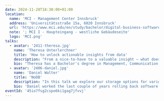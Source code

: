 ```yaml
---
date: 2024-11-28T18:30:00+01:00
location:
  name: 'MCI - Management Center Innsbruck'
  address: 'Universitätsstraße 15a, 6020 Innsbruck'
  url: 'https://www.mci.edu/en/study/bachelor/digital-business-software-engineering'
  note: '; MCI I - Haupteingang - westliche Gebäudeseite'
  logo: 'MCI.png'
talks:
  - avatar: '2411-theresa.jpg'
    name: 'Theresa Unterlerchner'
    title: 'How to unlock actionable insights from data'
    description: "From a nice-to-have to a valuable insight — what does it really take to turn raw data into something actionable? In this session, I will take you on a journey through the process of transforming unstructured data into clear, business-driving insights. We’ll explore how to identify client needs, gather data from diverse sources, use powerful ETL/ELT tools and visualize the outcome with PowerBI."
    bio: "Theresa has a Bachelor's degree in Management, Communication & IT from MCI Innsbruck, and a Master’s in Business Analytics & Big Data. After almost four years of analytical consulting for major Amazon advertisers, she shifted to freelancing, focusing on data analysis, consulting, and visualization. Outside of work, Theresa is an avid adventurer, spending her free time hiking/skiing in the mountains or catching waves, whether at the Eisbach in Munich or the ocean."
  - avatar: '2406-daniel.jpg'
    name: 'Daniel Walter'
    title: 'NoDB'
    description: "In this talk we explore our storage options for various datasets and access patterns. We'll compare performance using micro-benchmarks, profiling, and load-testing and give a quick introduction on how to do that."
    bio: 'Daniel worked the last couple of years rolling back software at Google. While he left SRE behind him, he still occasionally rants about the state of software release processes.'
eventId: '45io7fsg2cspo6ki1gag7jfvvj'
---
```

